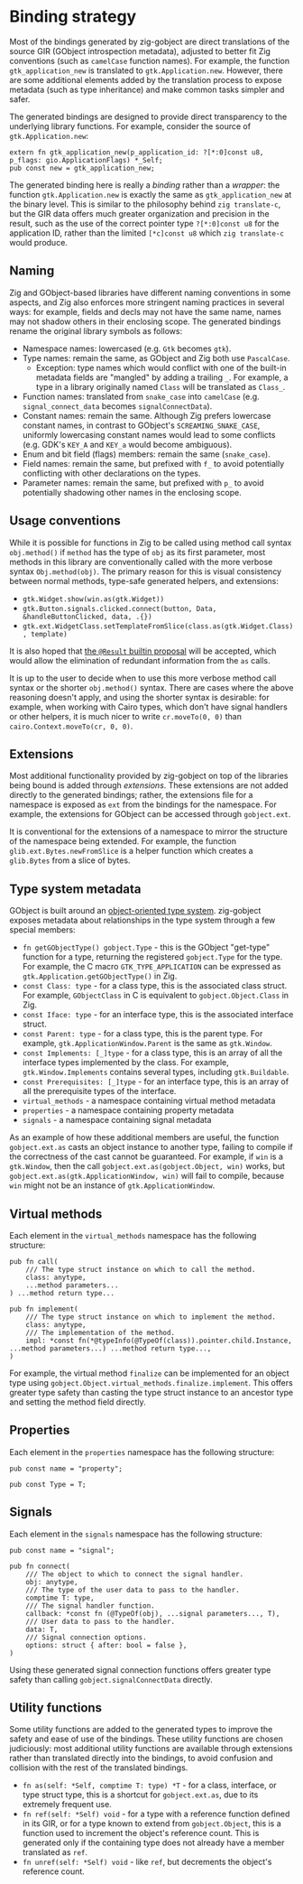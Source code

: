 # Binding strategy

Most of the bindings generated by zig-gobject are direct translations of the
source GIR (GObject introspection metadata), adjusted to better fit Zig
conventions (such as `camelCase` function names). For example, the function
`gtk_application_new` is translated to `gtk.Application.new`. However, there are
some additional elements added by the translation process to expose metadata
(such as type inheritance) and make common tasks simpler and safer.

The generated bindings are designed to provide direct transparency to the
underlying library functions. For example, consider the source of
`gtk.Application.new`:

```zig
extern fn gtk_application_new(p_application_id: ?[*:0]const u8, p_flags: gio.ApplicationFlags) *_Self;
pub const new = gtk_application_new;
```

The generated binding here is really a _binding_ rather than a _wrapper_: the
function `gtk.Application.new` is exactly the same as `gtk_application_new` at
the binary level. This is similar to the philosophy behind `zig translate-c`,
but the GIR data offers much greater organization and precision in the result,
such as the use of the correct pointer type `?[*:0]const u8` for the application
ID, rather than the limited `[*c]const u8` which `zig translate-c` would
produce.

## Naming

Zig and GObject-based libraries have different naming conventions in some
aspects, and Zig also enforces more stringent naming practices in several ways:
for example, fields and decls may not have the same name, names may not shadow
others in their enclosing scope. The generated bindings rename the original
library symbols as follows:

- Namespace names: lowercased (e.g. `Gtk` becomes `gtk`).
- Type names: remain the same, as GObject and Zig both use `PascalCase`.
  - Exception: type names which would conflict with one of the built-in
    metadata fields are "mangled" by adding a trailing `_`. For example, a type
    in a library originally named `Class` will be translated as `Class_`.
- Function names: translated from `snake_case` into `camelCase` (e.g.
  `signal_connect_data` becomes `signalConnectData`).
- Constant names: remain the same. Although Zig prefers lowercase constant
  names, in contrast to GObject's `SCREAMING_SNAKE_CASE`, uniformly lowercasing
  constant names would lead to some conflicts (e.g. GDK's `KEY_A` and `KEY_a`
  would become ambiguous).
- Enum and bit field (flags) members: remain the same (`snake_case`).
- Field names: remain the same, but prefixed with `f_` to avoid potentially
  conflicting with other declarations on the types.
- Parameter names: remain the same, but prefixed with `p_` to avoid potentially
  shadowing other names in the enclosing scope.

## Usage conventions

While it is possible for functions in Zig to be called using method call syntax
`obj.method()` if `method` has the type of `obj` as its first parameter, most
methods in this library are conventionally called with the more verbose syntax
`Obj.method(obj)`. The primary reason for this is visual consistency between
normal methods, type-safe generated helpers, and extensions:

- `gtk.Widget.show(win.as(gtk.Widget))`
- `gtk.Button.signals.clicked.connect(button, Data, &handleButtonClicked, data, .{})`
- `gtk.ext.WidgetClass.setTemplateFromSlice(class.as(gtk.Widget.Class), template)`

It is also hoped that [the `@Result` builtin
proposal](https://github.com/ziglang/zig/issues/16313) will be accepted, which
would allow the elimination of redundant information from the `as` calls.

It is up to the user to decide when to use this more verbose method call syntax
or the shorter `obj.method()` syntax. There are cases where the above reasoning
doesn't apply, and using the shorter syntax is desirable: for example, when
working with Cairo types, which don't have signal handlers or other helpers, it
is much nicer to write `cr.moveTo(0, 0)` than `cairo.Context.moveTo(cr, 0, 0)`.

## Extensions

Most additional functionality provided by zig-gobject on top of the libraries
being bound is added through _extensions_. These extensions are not added
directly to the generated bindings; rather, the extensions file for a namespace
is exposed as `ext` from the bindings for the namespace. For example, the
extensions for GObject can be accessed through `gobject.ext`.

It is conventional for the extensions of a namespace to mirror the structure of
the namespace being extended. For example, the function
`glib.ext.Bytes.newFromSlice` is a helper function which creates a `glib.Bytes`
from a slice of bytes.

## Type system metadata

GObject is built around an [object-oriented type
system](https://docs.gtk.org/gobject/concepts.html). zig-gobject exposes
metadata about relationships in the type system through a few special members:

- `fn getGObjectType() gobject.Type` - this is the GObject "get-type" function
  for a type, returning the registered `gobject.Type` for the type. For example,
  the C macro `GTK_TYPE_APPLICATION` can be expressed as
  `gtk.Application.getGObjectType()` in Zig.
- `const Class: type` - for a class type, this is the associated class struct.
  For example, `GObjectClass` in C is equivalent to `gobject.Object.Class` in
  Zig.
- `const Iface: type` - for an interface type, this is the associated interface
  struct.
- `const Parent: type` - for a class type, this is the parent type. For example,
  `gtk.ApplicationWindow.Parent` is the same as `gtk.Window`.
- `const Implements: [_]type` - for a class type, this is an array of all the
  interface types implemented by the class. For example, `gtk.Window.Implements`
  contains several types, including `gtk.Buildable`.
- `const Prerequisites: [_]type` - for an interface type, this is an array of all
  the prerequisite types of the interface.
- `virtual_methods` - a namespace containing virtual method metadata
- `properties` - a namespace containing property metadata
- `signals` - a namespace containing signal metadata

As an example of how these additional members are useful, the function
`gobject.ext.as` casts an object instance to another type, failing to compile if
the correctness of the cast cannot be guaranteed. For example, if `win` is a
`gtk.Window`, then the call `gobject.ext.as(gobject.Object, win)` works, but
`gobject.ext.as(gtk.ApplicationWindow, win)` will fail to compile, because `win`
might not be an instance of `gtk.ApplicationWindow`.

## Virtual methods

Each element in the `virtual_methods` namespace has the following structure:

```zig
pub fn call(
    /// The type struct instance on which to call the method.
    class: anytype,
    ...method parameters...
) ...method return type...

pub fn implement(
    /// The type struct instance on which to implement the method.
    class: anytype,
    /// The implementation of the method.
    impl: *const fn(*@typeInfo(@TypeOf(class)).pointer.child.Instance, ...method parameters...) ...method return type...,
)
```

For example, the virtual method `finalize` can be implemented for an object type
using `gobject.Object.virtual_methods.finalize.implement`. This offers greater
type safety than casting the type struct instance to an ancestor type and
setting the method field directly.

## Properties

Each element in the `properties` namespace has the following structure:

```zig
pub const name = "property";

pub const Type = T;
```

## Signals

Each element in the `signals` namespace has the following structure:

```zig
pub const name = "signal";

pub fn connect(
    /// The object to which to connect the signal handler.
    obj: anytype,
    /// The type of the user data to pass to the handler.
    comptime T: type,
    /// The signal handler function.
    callback: *const fn (@TypeOf(obj), ...signal parameters..., T),
    /// User data to pass to the handler.
    data: T,
    /// Signal connection options.
    options: struct { after: bool = false },
)
```

Using these generated signal connection functions offers greater type safety
than calling `gobject.signalConnectData` directly.

## Utility functions

Some utility functions are added to the generated types to improve the safety
and ease of use of the bindings. These utility functions are chosen judiciously:
most additional utility functions are available through extensions rather than
translated directly into the bindings, to avoid confusion and collision with the
rest of the translated bindings.

- `fn as(self: *Self, comptime T: type) *T` - for a class, interface, or type
  struct type, this is a shortcut for `gobject.ext.as`, due to its extremely
  frequent use.
- `fn ref(self: *Self) void` - for a type with a reference function defined in
  its GIR, or for a type known to extend from `gobject.Object`, this is a
  function used to increment the object's reference count. This is generated
  only if the containing type does not already have a member translated as
  `ref`.
- `fn unref(self: *Self) void` - like `ref`, but decrements the object's
  reference count.
